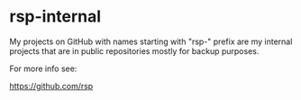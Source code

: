 rsp-internal
============

My projects on GitHub with names starting with "rsp-" prefix
are my internal projects that are in public repositories
mostly for backup purposes.

For more info see:

https://github.com/rsp

